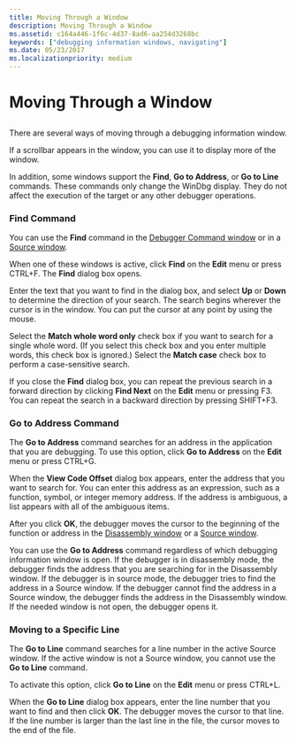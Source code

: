 ```yaml
---
title: Moving Through a Window
description: Moving Through a Window
ms.assetid: c164a446-1f6c-4d37-8ad6-aa254d3268bc
keywords: ["debugging information windows, navigating"]
ms.date: 05/23/2017
ms.localizationpriority: medium
---
```


# Moving Through a Window


## <span id="ddk_moving_through_a_window_dbg"></span><span id="DDK_MOVING_THROUGH_A_WINDOW_DBG"></span>


There are several ways of moving through a debugging information window.

If a scrollbar appears in the window, you can use it to display more of the window.

In addition, some windows support the **Find**, **Go to Address**, or **Go to Line** commands. These commands only change the WinDbg display. They do not affect the execution of the target or any other debugger operations.

### <span id="find_command"></span><span id="FIND_COMMAND"></span>Find Command

You can use the **Find** command in the [Debugger Command window](debugger-command-window.md) or in a [Source window](source-window.md).

When one of these windows is active, click **Find** on the **Edit** menu or press CTRL+F. The **Find** dialog box opens.

Enter the text that you want to find in the dialog box, and select **Up** or **Down** to determine the direction of your search. The search begins wherever the cursor is in the window. You can put the cursor at any point by using the mouse.

Select the **Match whole word only** check box if you want to search for a single whole word. (If you select this check box and you enter multiple words, this check box is ignored.) Select the **Match case** check box to perform a case-sensitive search.

If you close the **Find** dialog box, you can repeat the previous search in a forward direction by clicking **Find Next** on the **Edit** menu or pressing F3. You can repeat the search in a backward direction by pressing SHIFT+F3.

### <span id="go_to_address_command"></span><span id="GO_TO_ADDRESS_COMMAND"></span>Go to Address Command

The **Go to Address** command searches for an address in the application that you are debugging. To use this option, click **Go to Address** on the **Edit** menu or press CTRL+G.

When the **View Code Offset** dialog box appears, enter the address that you want to search for. You can enter this address as an expression, such as a function, symbol, or integer memory address. If the address is ambiguous, a list appears with all of the ambiguous items.

After you click **OK**, the debugger moves the cursor to the beginning of the function or address in the [Disassembly window](disassembly-window.md) or a [Source window](source-window.md).

You can use the **Go to Address** command regardless of which debugging information window is open. If the debugger is in disassembly mode, the debugger finds the address that you are searching for in the Disassembly window. If the debugger is in source mode, the debugger tries to find the address in a Source window. If the debugger cannot find the address in a Source window, the debugger finds the address in the Disassembly window. If the needed window is not open, the debugger opens it.

### <span id="moving_to_a_specific_line"></span><span id="MOVING_TO_A_SPECIFIC_LINE"></span>Moving to a Specific Line

The **Go to Line** command searches for a line number in the active Source window. If the active window is not a Source window, you cannot use the **Go to Line** command.

To activate this option, click **Go to Line** on the **Edit** menu or press CTRL+L.

When the **Go to Line** dialog box appears, enter the line number that you want to find and then click **OK**. The debugger moves the cursor to that line. If the line number is larger than the last line in the file, the cursor moves to the end of the file.

 

 





